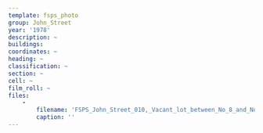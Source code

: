 ```yaml
---
template: fsps_photo
group: John_Street
year: '1978'
description: ~
buildings:
coordinates: ~
heading: ~
classification: ~
section: ~
cell: ~
film_roll: ~
files:
    -
        filename: 'FSPS_John_Street_010,_Vacant_lot_between_No_8_and_No_12,_5-1-B,_1978-80.png'
        caption: ''
---
```

